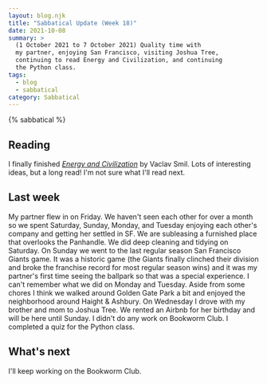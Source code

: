 ```yaml
---
layout: blog.njk
title: "Sabbatical Update (Week 18)"
date: 2021-10-08
summary: >
  (1 October 2021 to 7 October 2021) Quality time with
  my partner, enjoying San Francisco, visiting Joshua Tree,
  continuing to read Energy and Civilization, and continuing
  the Python class.
tags:
  - blog
  - sabbatical
category: Sabbatical
---
```


{% sabbatical %}

## Reading

I finally finished [*Energy and Civilization*][energyciv] by
Vaclav Smil. Lots of interesting ideas, but a long read! I'm
not sure what I'll read next.

[energyciv]: https://mitpress.mit.edu/books/energy-and-civilization

## Last week

My partner flew in on Friday. We haven't seen each other for
over a month so we spent Saturday, Sunday, Monday, and Tuesday
enjoying each other's company and getting her settled in SF. We
are subleasing a furnished place that overlooks the Panhandle.
We did deep cleaning and tidying on Saturday. On Sunday we went
to the last regular season San Francisco Giants game. It was a
historic game (the Giants finally clinched their division and
broke the franchise record for most regular season wins) and it
was my partner's first time seeing the ballpark so that was a
special experience. I can't remember what we did on Monday and
Tuesday. Aside from some chores I think we walked around Golden
Gate Park a bit and enjoyed the neighborhood around Haight &
Ashbury. On Wednesday I drove with my brother and mom to Joshua
Tree. We rented an Airbnb for her birthday and will be here until
Sunday. I didn't do any work on Bookworm Club. I completed
a quiz for the Python class.

## What's next

I'll keep working on the Bookworm Club.
